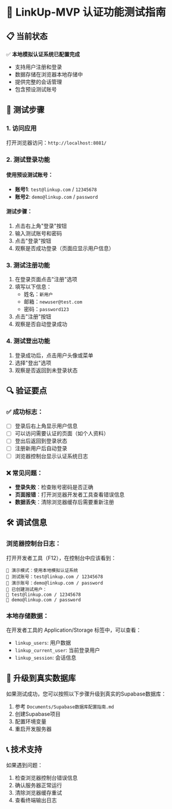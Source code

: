 # 🔐 LinkUp-MVP 认证功能测试指南

## 📋 当前状态

✅ **本地模拟认证系统已配置完成**
- 支持用户注册和登录
- 数据存储在浏览器本地存储中
- 提供完整的会话管理
- 包含预设测试账号

## 🧪 测试步骤

### 1. 访问应用
打开浏览器访问：`http://localhost:8081/`

### 2. 测试登录功能

#### 使用预设测试账号：
- **账号1**: `test@linkup.com` / `12345678`
- **账号2**: `demo@linkup.com` / `password`

#### 测试步骤：
1. 点击右上角"登录"按钮
2. 输入测试账号和密码
3. 点击"登录"按钮
4. 观察是否成功登录（页面应显示用户信息）

### 3. 测试注册功能

1. 在登录页面点击"注册"选项
2. 填写以下信息：
   - 姓名：`新用户`
   - 邮箱：`newuser@test.com`
   - 密码：`password123`
3. 点击"注册"按钮
4. 观察是否自动登录成功

### 4. 测试登出功能

1. 登录成功后，点击用户头像或菜单
2. 选择"登出"选项
3. 观察是否返回到未登录状态

## 🔍 验证要点

### ✅ 成功标志：
- [ ] 登录后右上角显示用户信息
- [ ] 可以访问需要认证的页面（如个人资料）
- [ ] 登出后返回到登录状态
- [ ] 注册新用户后自动登录
- [ ] 浏览器控制台显示认证系统日志

### ❌ 常见问题：
- **登录失败**：检查账号密码是否正确
- **页面报错**：打开浏览器开发者工具查看错误信息
- **数据丢失**：清除浏览器缓存后需要重新注册

## 🛠️ 调试信息

### 浏览器控制台日志：
打开开发者工具（F12），在控制台中应该看到：
```
🔧 演示模式：使用本地模拟认证系统
📧 测试账号：test@linkup.com / 12345678
📧 演示账号：demo@linkup.com / password
🔧 已创建测试用户：
📧 test@linkup.com / 12345678
📧 demo@linkup.com / password
```

### 本地存储数据：
在开发者工具的 Application/Storage 标签中，可以查看：
- `linkup_users`: 用户数据
- `linkup_current_user`: 当前登录用户
- `linkup_session`: 会话信息

## 🚀 升级到真实数据库

如果测试成功，您可以按照以下步骤升级到真实的Supabase数据库：

1. 参考 `Documents/Supabase数据库配置指南.md`
2. 创建Supabase项目
3. 配置环境变量
4. 重启开发服务器

## 📞 技术支持

如果遇到问题：
1. 检查浏览器控制台错误信息
2. 确认服务器正常运行
3. 清除浏览器缓存重试
4. 查看终端输出日志